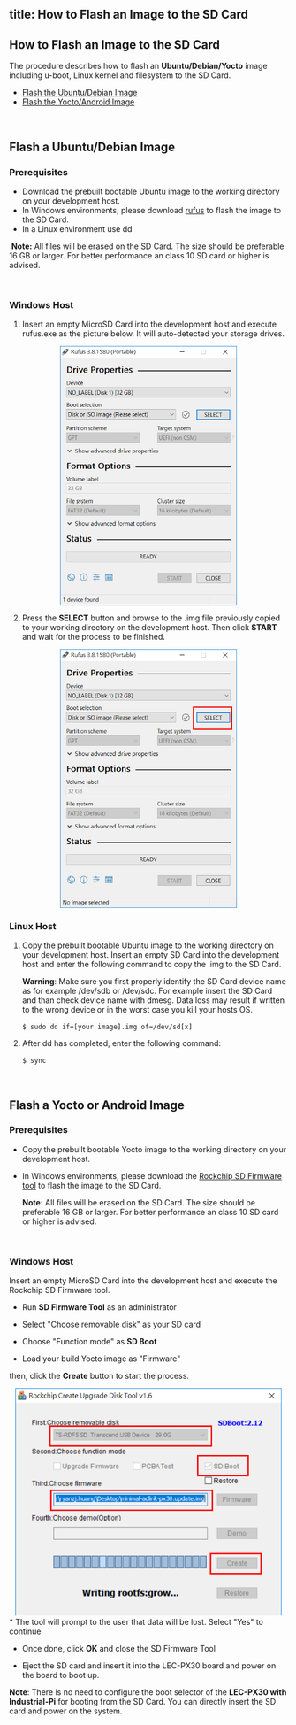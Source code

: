 title: How to Flash an Image to the SD Card
---
<div class = "bullets">

## How to Flash an Image to the SD Card
The procedure describes how to flash an **Ubuntu/Debian/Yocto** image including u-boot, Linux kernel and filesystem to the SD Card.

* [Flash the Ubuntu/Debian Image](#Flash-a-Ubuntu-Debian-Image)
* [Flash the Yocto/Android Image](#Flash-a-Yocto-or-Android-Image)



<br>

## Flash a Ubuntu/Debian Image

### Prerequisites

- Download the prebuilt bootable Ubuntu image to the working directory on your development host.
- In Windows environments, please download [rufus](https://rufus.ie/) to flash the image to the SD Card.
- In a Linux environment use dd 

​       **Note:** All files will be erased on the SD Card. The size should be preferable 16 GB or larger. For better performance an class 10 SD card or higher is advised.

<br>

### Windows Host

1. Insert an empty MicroSD Card into the development host and execute rufus.exe as the picture below. It will auto-detected your storage drives.

<center>
<img align="center" src="HowToFlashImage.assets/rufus_1.png" style="zoom: 67%;" />
</center>


2. Press the **SELECT** button and browse to the .img file previously copied to your working directory on the development host. Then click **START** and wait for the process to be finished.
<center>
<img align="center" src="HowToFlashImage.assets/rufus_2.png" alt="win32diskimager_load_image" style="zoom: 67%;" />
</center>



### Linux Host

1. Copy the prebuilt bootable Ubuntu image to the working directory on your development host. Insert an empty SD Card into the development host and enter the following command to copy the .img to the SD Card.
  
   **Warning**: Make sure you first properly identify the SD Card device name as for example /dev/sdb or /dev/sdc. For example insert the SD Card and than check device name with dmesg. Data loss may result if written to the wrong device or in the worst case you kill your hosts OS.  
   
   ```
   $ sudo dd if=[your image].img of=/dev/sd[x]
   ```
   
   
   
2. After dd has completed, enter the following command:

   ```
   $ sync
   ```



<br>



## Flash a Yocto or Android Image

### Prerequisites

- Copy the prebuilt bootable Yocto image to the working directory on your development host.
- In Windows environments, please download the [Rockchip SD Firmware tool](https://hq0epm0west0us0storage.blob.core.windows.net/development/LEC-PX30/Tools/SDDiskTool_v1.6.rar) to flash the image to the SD Card.

  **Note:** All files will be erased on the SD Card. The size should be preferable 16 GB or larger. For better performance an class 10 SD card or higher is advised.


<br>

### Windows Host

Insert an empty MicroSD Card into the development host and execute the Rockchip SD Firmware tool. 

* Run **SD Firmware Tool**  as an administrator

* Select "Choose removable disk" as your SD card

* Choose "Function mode" as **SD Boot**

* Load your build Yocto image as "Firmware" 

then, click the **Create** button to start the process.
<center>
<img src="HowToFlashImage.assets/image-20200303115215481.png" alt="image-20200303115215481" style="zoom:80%;" />
</center>
* The tool will prompt to the user that data will be lost. Select "Yes" to continue

* Once done, click **OK** and close the SD Firmware Tool 

* Eject the SD card and insert it into the LEC-PX30 board and power on the board to boot up.

**Note**: There is no need to configure the boot selector of the **LEC-PX30 with Industrial-Pi** for booting from the SD Card. You can directly insert the SD card and power on the system.

</div>

<style>
 .bullets ul li {
    list-style-type: disc;
 }
 .bullets ol li {
    list-style-type: decimal;
 }
</style>

